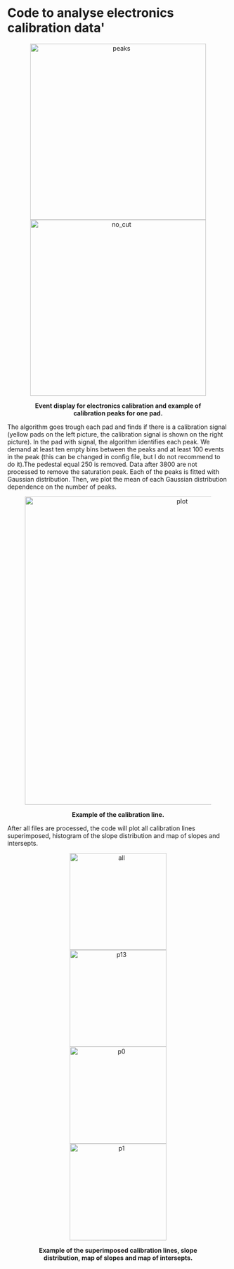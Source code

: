 # Code to analyse electronics calibration data'

<figure>
<p align="center">
<img src="https://user-images.githubusercontent.com/34348134/160833984-beaed423-edce-4869-bea9-fea27fe15784.png" alt="peaks" width="400"/>
<img src="https://user-images.githubusercontent.com/34348134/160833988-9c7ec79e-3f7e-4bef-8c74-b20a5172f97f.png" alt="no_cut" width="400"/>

<figcaption align = "center"><b>Event display for electronics calibration and example of calibration peaks
for one pad.</b></figcaption>
</p>
</figure>


The algorithm goes trough each pad and finds if there is a calibration signal (yellow pads on the left picture, the calibration signal is shown on the right picture). In the pad with signal, the algorithm identifies each peak. We demand at least ten empty bins between the peaks and at least 100 events in the peak (this can be changed in config file, but I do not recommend to do it).The pedestal equal 250 is removed. Data after 3800 are not processed to remove the saturation peak. Each of the peaks is fitted with Gaussian distribution. Then, we plot the mean of each Gaussian distribution dependence on the number of peaks.

<figure>
<p align="center">
<img src="https://user-images.githubusercontent.com/34348134/160834742-80342905-c549-4655-b028-835aeff86058.png" alt="plot" width="700"/>
<figcaption align = "center"><b>Example of the calibration line.</b></figcaption>
</p>
</figure>

After all files are processed, the code will plot all calibration lines superimposed, histogram of the slope distribution and map of slopes and intersepts.

<figure>
<p align="center">
<img src="https://user-images.githubusercontent.com/34348134/160835944-17121826-21ae-4c6d-942f-827ba3572688.png" alt="all" width="220"/>
<img src="https://user-images.githubusercontent.com/34348134/160836146-62650adc-a9cd-4e58-99d8-2195e9ee85a2.png" alt="p13" width="220"/>
<img src="https://user-images.githubusercontent.com/34348134/160835424-fe749fd3-68a5-4e09-a8d4-24228684d149.png" alt="p0" width="220"/>
<img src="https://user-images.githubusercontent.com/34348134/160835441-0a608053-4fa2-436a-aa3d-81b1f119aaf0.png" alt="p1" width="220"/>
<figcaption align = "center"><b>Example of the superimposed calibration lines, slope distribution, map of slopes and map of intersepts.</b></figcaption>
</p>
</figure>

